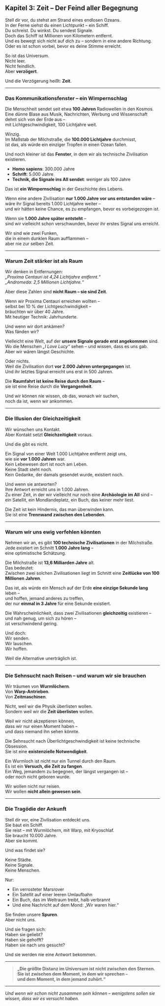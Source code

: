 ## Kapitel 3: Zeit – Der Feind aller Begegnung

Stell dir vor, du stehst am Strand eines endlosen Ozeans.  
In der Ferne siehst du einen Lichtpunkt – ein Schiff.  
Du schreist. Du winkst. Du sendest Signale.  
Doch das Schiff ist Millionen von Kilometern entfernt.  
Und es bewegt sich nicht auf dich zu – sondern in eine andere Richtung.  
Oder es ist schon vorbei, bevor es deine Stimme erreicht.

So ist das Universum.  
Nicht leer.  
Nicht feindlich.  
Aber **verzögert**.

Und die Verzögerung heißt: **Zeit**.

---

### Das Kommunikationsfenster – ein Wimpernschlag

Die Menschheit sendet seit etwa **100 Jahren** Radiowellen in den Kosmos.  
Eine dünne Blase aus Musik, Nachrichten, Werbung und Wissenschaft dehnt sich von der Erde aus –  
mit Lichtgeschwindigkeit, 100 Lichtjahre weit.

Winzig.  
Im Maßstab der Milchstraße, die **100.000 Lichtjahre** durchmisst,  
ist das, als würde ein einziger Tropfen in einen Ozean fallen.

Und noch kleiner ist das **Fenster**, in dem wir als technische Zivilisation existieren.

- **Homo sapiens**: 300.000 Jahre
- **Schrift**: 5.000 Jahre
- **Technik, die Signale ins All sendet**: weniger als 100 Jahre

Das ist **ein Wimpernschlag** in der Geschichte des Lebens.

Wenn eine andere Zivilisation **nur 1.000 Jahre vor uns entstanden wäre** –  
wäre ihr Signal bereits 1.000 Lichtjahre weiter –  
und wir hätten keine Chance, es zu empfangen, bevor es vorbeigezogen ist.

Wenn sie **1.000 Jahre später entsteht** –  
sind wir vielleicht schon verschwunden, bevor ihr erstes Signal uns erreicht.

Wir sind wie zwei Funken,  
die in einem dunklen Raum aufflammen –  
aber nie zur selben Zeit.

---

### Warum Zeit stärker ist als Raum

Wir denken in Entfernungen:  
*„Proxima Centauri ist 4,24 Lichtjahre entfernt.“*  
*„Andromeda: 2,5 Millionen Lichtjahre.“*

Aber diese Zahlen sind **nicht Raum – sie sind Zeit**.

Wenn wir Proxima Centauri erreichen wollten –  
selbst bei 10 % der Lichtgeschwindigkeit –  
bräuchten wir über 40 Jahre.  
Mit heutiger Technik: Jahrhunderte.

Und wenn wir dort ankämen?  
Was fänden wir?

Vielleicht eine Welt, auf der **unsere Signale gerade erst angekommen** sind.  
Wo die Menschen *„I Love Lucy“* sehen – und wissen, dass es uns gab.  
Aber wir wären längst Geschichte.

Oder nichts.  
Weil die Zivilisation dort **vor 2.000 Jahren untergegangen** ist.  
Und ihr letztes Signal erreicht uns erst in 500 Jahren.

Die **Raumfahrt ist keine Reise durch den Raum** –  
sie ist eine Reise durch die **Vergangenheit**.

Und wir können nie wissen, ob das, wonach wir suchen,  
noch da ist, wenn wir ankommen.

---

### Die Illusion der Gleichzeitigkeit

Wir wünschen uns Kontakt.  
Aber Kontakt setzt **Gleichzeitigkeit** voraus.

Und die gibt es nicht.

Ein Signal von einer Welt 1.000 Lichtjahre entfernt zeigt uns,  
wie sie **vor 1.000 Jahren** war.  
Kein Lebewesen dort ist noch am Leben.  
Keine Stadt steht noch.  
Kein Gedanke, der damals gesendet wurde, existiert noch.

Und wenn sie antworten?  
Ihre Antwort erreicht uns in 1.000 Jahren.  
Zu einer Zeit, in der wir vielleicht nur noch eine **Archäologie im All** sind –  
ein Satellit, ein Mondlandeplatz, ein Buch, das keiner mehr liest.

Die Zeit ist kein Hindernis, das man überwinden kann.  
Sie ist eine **Trennwand zwischen den Lebenden**.

---

### Warum wir uns ewig verfehlen könnten

Nehmen wir an, es gibt **100 technische Zivilisationen** in der Milchstraße.  
Jede existiert im Schnitt **1.000 Jahre lang** –  
eine optimistische Schätzung.

Die Milchstraße ist **13,6 Milliarden Jahre** alt.  
Das bedeutet:  
Zwischen zwei solchen Zivilisationen liegt im Schnitt eine **Zeitlücke von 100 Millionen Jahren**.

Das ist, als würde ein Mensch auf der Erde **eine einzige Sekunde lang** leben –  
und hoffen, jemand anderes zu treffen,  
der nur **einmal in 3 Jahre** für eine Sekunde existiert.

Die Wahrscheinlichkeit, dass zwei Zivilisationen **gleichzeitig** existieren –  
und nah genug, um sich zu hören –  
ist verschwindend gering.

Und doch:  
Wir senden.  
Wir lauschen.  
Wir hoffen.

Weil die Alternative unerträglich ist.

---

### Die Sehnsucht nach Reisen – und warum wir sie brauchen

Wir träumen von **Wurmlöchern**.  
Von **Warp-Antrieben**.  
Von **Zeitmaschinen**.

Nicht, weil wir die Physik überlisten wollen.  
Sondern weil wir die **Zeit überlisten** wollen.

Weil wir nicht akzeptieren können,  
dass wir nur einen Moment haben –  
und dass niemand ihn sehen könnte.

Die Sehnsucht nach Überlichtgeschwindigkeit ist keine technische Obsession.  
Sie ist eine **existenzielle Notwendigkeit**.

Ein Wurmloch ist nicht nur ein Tunnel durch den Raum.  
Es ist ein **Versuch, die Zeit zu fangen**.  
Ein Weg, jemandem zu begegnen, der längst vergangen ist –  
oder noch nicht geboren wurde.

Wir wollen nicht nur reisen.  
Wir wollen **nicht allein gewesen sein**.

---

### Die Tragödie der Ankunft

Stell dir vor, eine Zivilisation entdeckt uns.  
Sie baut ein Schiff.  
Sie reist – mit Wurmlöchern, mit Warp, mit Kryoschlaf.  
Sie braucht 10.000 Jahre.  
Aber sie kommt.

Und was findet sie?

Keine Städte.  
Keine Signale.  
Keine Menschen.

Nur:

- Ein verrosteter Marsrover
- Ein Satellit auf einer leeren Umlaufbahn
- Ein Buch, das im Weltraum treibt, halb verbrannt
- Und eine Nachricht auf dem Mond: „Wir waren hier.“

Sie finden unsere **Spuren**.  
Aber nicht uns.

Und sie fragen sich:  
Haben sie geliebt?  
Haben sie gehofft?  
Haben sie nach uns gesucht?

Und sie werden nie eine Antwort bekommen.

---

> **„Die größte Distanz im Universum ist nicht zwischen den Sternen.**  
> **Sie ist zwischen dem Moment, in dem wir sprechen –**  
> **und dem Moment, in dem jemand zuhört.“**

---
*Und wenn wir schon nicht zusammen sein können – wenigstens sollen sie wissen, dass wir es versucht haben.*